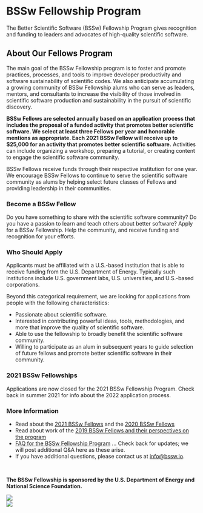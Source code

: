 # BSSw Fellowship Program 

The Better Scientific Software (BSSw) Fellowship Program gives recognition and funding to leaders and advocates of high-quality scientific software.  

## About Our Fellows Program

The main goal of the BSSw Fellowship program is to foster and promote practices, processes, and tools to improve developer productivity and software sustainability of scientific codes.  We also anticipate accumulating a growing community of BSSw Fellowship alums who can serve as leaders, mentors, and consultants to increase the visibility of those involved in scientific software production and sustainability in the pursuit of scientific discovery.

**BSSw Fellows are selected annually based on an application process that includes the proposal of a funded activity that promotes better scientific software.  We select at least three Fellows per year and honorable mentions as appropriate.  Each 2021 BSSw Fellow will receive up to $25,000 for an activity that promotes better scientific software.**  Activities can include organizing a workshop, preparing a tutorial, or creating content to engage the scientific software community.

BSSw Fellows receive funds through their respective institution for one year.  We encourage BSSw Fellows to continue to serve the scientific software community as alums by helping select future classes of Fellows and providing leadership in their communities.

### Become a BSSw Fellow

Do you have something to share with the scientific software community?  Do you have a passion to learn and teach others about better software?  Apply for a BSSw Fellowship.  Help the community, and receive funding and recognition for your efforts.  

### Who Should Apply

Applicants must be affiliated with a U.S.-based institution that is able to receive funding from the U.S. Department of Energy.  Typically such institutions include U.S. government labs, U.S. universities, and U.S.-based corporations.  

Beyond this categorical requirement, we are looking for applications from people with the following characteristics:
- Passionate about scientific software.
- Interested in contributing powerful ideas, tools, methodologies, and more that improve the quality of scientific software.
- Able to use the fellowship to broadly benefit the scientific software community.
- Willing to participate as an alum in subsequent years to guide selection of future fellows and promote better scientific software in their community.

### 2021 BSSw Fellowships

<!--Applications open Wednesday, August 19, 2020 for the 2021 BSSw Fellowship Program. Check back for info about the 2021 application process or [subscribe to our mailing list](https://bssw.io/pages/receive-our-email-digest) to receive details.-->
Applications are now closed for the 2021 BSSw Fellowship Program. Check back in summer 2021 for info about the 2022 application process.

<!--
### [2020 BSSw Fellowship Application Form](https://forms.gle/WPDMsLLzbg7LQwcU9) - Submissions Open!
-->


### More Information

- Read about the [2021 BSSw Fellows](https://bssw.io/blog_posts/introducing-the-2021-bssw-fellows) and the [2020 BSSw Fellows](https://bssw.io/blog_posts/introducing-the-2020-bssw-fellows)
- Read about work of the [2019 BSSw Fellows and their perspectives on the program](https://bssw.io/blog_posts/2019-bssw-fellows-guide-developers-through-each-stage-of-the-scientific-software-lifecycle)  
- [FAQ for the BSSw Fellowship Program](https://bssw.io/pages/bssw-fellowship-faq) ... Check back for updates; we will post additional Q&A here as these arise.
- If you have additional questions, please contact us at <info@bssw.io>.

<!-- Removing the older links, but we could keep a longer running record
- [2019 BSSw Fellows](https://bssw.io/blog_posts/introducing-the-2019-bssw-fellows) ... Read about the 2019 BSSw Fellows.
- [2018 BSSw Fellows: Projects and Perspectives](https://bssw.io/resources/bssw-fellows-2018-projects-and-perspectives) ... Read about work of the 2018 BSSw Fellows and their perspectives on the program.
-->


<br>

**The BSSw Fellowship is sponsored by the U.S. Department of Energy and National Science Foundation.**

<div class='fellow'>
<div class='img_div'>
  <img src='https://github.com/betterscientificsoftware/images/raw/master/Logo_DOE_Unofficial_Sm.png' class='logo' /> 
</div>  

<div class='img_div'>
  <img src='https://github.com/betterscientificsoftware/images/raw/master/Logo_NSF_4ColorB_Sm.png' class='logo' /> 
</div>  
</div>


